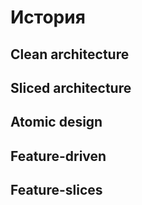 # История

## Clean architecture

## Sliced architecture

## Atomic design

## Feature-driven

## Feature-slices

